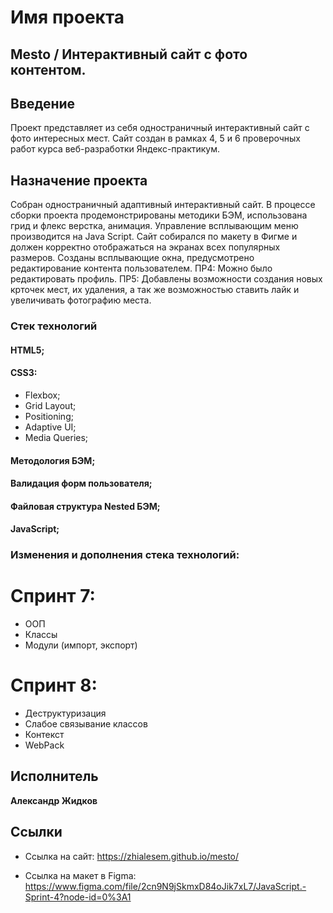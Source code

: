 # Имя проекта

## Mesto / Интерактивный сайт с фото контентом.

## Введение

Проект представляет из себя одностраничный интерактивный сайт с фото интересных мест. Сайт создан
в рамках 4, 5 и 6 проверочных работ курса веб-разработки Яндекс-практикум.

## Назначение проекта

Собран одностраничный адаптивный интерактивный сайт. В процессе сборки проекта продемонстрированы
методики БЭМ, использована грид и флекс верстка, анимация. Управление всплывающим меню производится на Java Script.
Сайт собирался по макету в Фигме и должен корректно отображаться на экранах всех популярных размеров. 
Созданы всплывающие окна, предусмотрено редактирование контента пользователем.
ПР4: Можно было редактировать профиль.
ПР5: Добавлены возможности создания новых крточек мест, их удаления, а так же возможностью ставить лайк и увеличивать фотографию места.

### Стек технологий

#### HTML5;

#### CSS3:
* Flexbox;
* Grid Layout;
* Positioning;
* Adaptive UI;
* Media Queries;

#### Методология БЭМ;
#### Валидация форм пользователя;
#### Файловая структура Nested БЭМ;
#### JavaScript;

### Изменения и дополнения стека технологий:

# Спринт 7:

* ООП
* Классы
* Модули (импорт, экспорт)

# Спринт 8:

* Деструктуризация
* Слабое связывание классов
* Контекст
* WebPack


## Исполнитель

 **Александр Жидков**

 ## Сcылки

 * Ссылка на сайт: https://zhialesem.github.io/mesto/

 * Ссылка на макет в Figma: https://www.figma.com/file/2cn9N9jSkmxD84oJik7xL7/JavaScript.-Sprint-4?node-id=0%3A1
